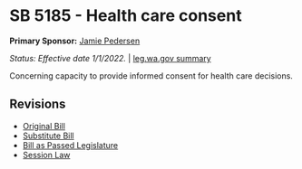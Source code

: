 # SB 5185 - Health care consent
**Primary Sponsor:** [Jamie Pedersen](/person/leg/jamie.pedersen.md)

*Status: Effective date 1/1/2022.* | [leg.wa.gov summary](https://app.leg.wa.gov/billsummary?BillNumber=5185&Year=2021)

Concerning capacity to provide informed consent for health care decisions.

## Revisions
* [Original Bill](1/)
* [Substitute Bill](S/)
* [Bill as Passed Legislature](S.PL/)
* [Session Law](S.SL/)